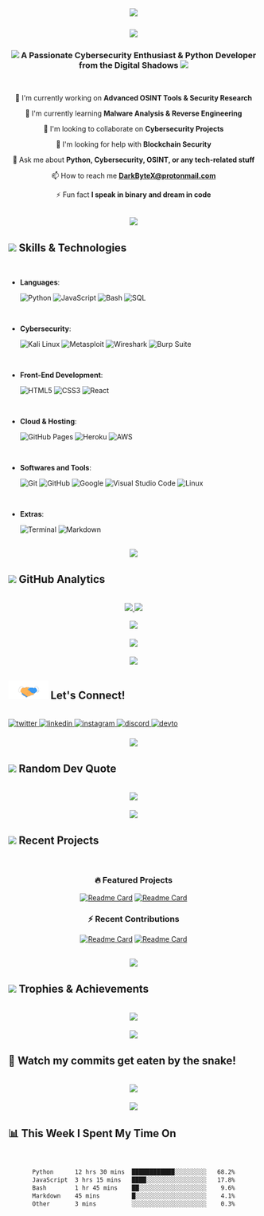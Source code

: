 <h1 align="center">
  <img src="https://readme-typing-svg.herokuapp.com/?font=Righteous&size=35&center=true&vCenter=true&width=500&height=70&duration=4000&lines=Hi+There!+👋;+I'm+CyberRoninX1!;" />
</h1>

<div align="center">
  <img src="https://user-images.githubusercontent.com/73097560/115834477-dbab4500-a447-11eb-908a-139a6edaec5c.gif"/>
</div>

<h3 align="center">
  <img src="https://media.giphy.com/media/hvRJCLFzcasrR4ia7z/giphy.gif" width="28">
  A Passionate Cybersecurity Enthusiast & Python Developer from the Digital Shadows
  <img src="https://media.giphy.com/media/hvRJCLFzcasrR4ia7z/giphy.gif" width="28">
</h3>

<br/>

<div align="center">
 
 🔭 I'm currently working on **Advanced OSINT Tools & Security Research**
 
 🌱 I'm currently learning **Malware Analysis & Reverse Engineering**
 
 👯 I'm looking to collaborate on **Cybersecurity Projects**
 
 🤔 I'm looking for help with **Blockchain Security**
 
 💬 Ask me about **Python, Cybersecurity, OSINT, or any tech-related stuff**
 
 📫 How to reach me **DarkByteX@protonmail.com**
 
 ⚡ Fun fact **I speak in binary and dream in code**

</div>

<br/>

<div align="center">
  <img src="https://user-images.githubusercontent.com/73097560/115834477-dbab4500-a447-11eb-908a-139a6edaec5c.gif"/>
</div>

## <img src="https://media2.giphy.com/media/QssGEmpkyEOhBCb7e1/giphy.gif?cid=ecf05e47a0n3gi1bfqntqmob8g9aid1oyj2wr3ds3mg700bl&rid=giphy.gif" width ="25"><b> Skills & Technologies</b>

<br/>

<p align="center">

- **Languages**:
    
    ![Python](https://img.shields.io/badge/Python%20-%2314354C.svg?style=for-the-badge&logo=python&logoColor=white)
    ![JavaScript](https://img.shields.io/badge/JavaScript%20-%23F7DF1E.svg?style=for-the-badge&logo=javascript&logoColor=black)
    ![Bash](https://img.shields.io/badge/Bash%20-%23121011.svg?style=for-the-badge&logo=gnu-bash&logoColor=white)
    ![SQL](https://img.shields.io/badge/SQL%20-%23025E8C.svg?style=for-the-badge&logo=amazon-dynamodb&logoColor=white)

<br>   
    
- **Cybersecurity**:

    ![Kali Linux](https://img.shields.io/badge/Kali%20Linux-557C94?style=for-the-badge&logo=kali-linux&logoColor=white)
    ![Metasploit](https://img.shields.io/badge/Metasploit-FF6C37?style=for-the-badge&logo=metasploit&logoColor=white)
    ![Wireshark](https://img.shields.io/badge/Wireshark-1679A7?style=for-the-badge&logo=wireshark&logoColor=white)
    ![Burp Suite](https://img.shields.io/badge/Burp%20Suite-FF6C37?style=for-the-badge&logo=burpsuite&logoColor=white)

<br>
    
- **Front-End Development**:

    ![HTML5](https://img.shields.io/badge/HTML5%20-%23E34F26.svg?style=for-the-badge&logo=html5&logoColor=white)
    ![CSS3](https://img.shields.io/badge/CSS%20-%231572B6.svg?style=for-the-badge&logo=css3&logoColor=white)
    ![React](https://img.shields.io/badge/React%20-%2320232a.svg?style=for-the-badge&logo=react&logoColor=%2361DAFB)

<br>

- **Cloud & Hosting**:

    ![GitHub Pages](https://img.shields.io/badge/GitHub%20Pages-222222?style=for-the-badge&logo=githubpages&logoColor=white)
    ![Heroku](https://img.shields.io/badge/Heroku%20-%23430098.svg?style=for-the-badge&logo=heroku&logoColor=white)
    ![AWS](https://img.shields.io/badge/AWS%20-%23FF9900.svg?style=for-the-badge&logo=amazon-aws&logoColor=white)

<br>

- **Softwares and Tools**:
    
    ![Git](https://img.shields.io/badge/git-%23F05033.svg?style=for-the-badge&logo=git&logoColor=white)
    ![GitHub](https://img.shields.io/badge/github-%23121011.svg?style=for-the-badge&logo=github&logoColor=white)
    ![Google](https://img.shields.io/badge/google-%234285F4.svg?style=for-the-badge&logo=google&logoColor=white)
    ![Visual Studio Code](https://img.shields.io/badge/Visual%20Studio%20Code-0078d7.svg?style=for-the-badge&logo=visual-studio-code&logoColor=white)
    ![Linux](https://img.shields.io/badge/Linux-FCC624?style=for-the-badge&logo=linux&logoColor=black)

<br>

- **Extras**:

    ![Terminal](https://img.shields.io/badge/Terminal-%23054020?style=for-the-badge&logo=gnu-bash&logoColor=white)
    ![Markdown](https://img.shields.io/badge/markdown-%23000000.svg?style=for-the-badge&logo=markdown&logoColor=white)   

</p>

<br/>

<div align="center">
  <img src="https://user-images.githubusercontent.com/73097560/115834477-dbab4500-a447-11eb-908a-139a6edaec5c.gif"/>
</div>

## <img src="https://media.giphy.com/media/iY8CRBdQXODJSCERIr/giphy.gif" width="25"> <b>GitHub Analytics</b>

<br/>

<div align="center">
  <a href="https://github.com/DarkByteX">
    <img height="180em" src="https://github-readme-stats-git-masterrstaa-rickstaa.vercel.app/api?username=CyberRoninX1&show_icons=true&theme=radical&include_all_commits=true&count_private=true&hide_border=true"/>
    <img height="180em" src="https://github-readme-stats-git-masterrstaa-rickstaa.vercel.app/api/top-langs/?username=CyberRoninX1&layout=compact&langs_count=8&theme=radical&hide_border=true"/>
  </a>
</div>

<br/>

<div align="center">
  <img src="https://github-readme-streak-stats.herokuapp.com/?user=CyberRoninX1&theme=radical&hide_border=true" />
</div>

<br/>

<div align="center">
  <a href="https://github.com/DarkByteX">
    <img src="https://activity-graph.herokuapp.com/graph?username=DarkByteX&custom_title=DarkByteX's%20GitHub%20Activity%20Graph&bg_color=0D1117&color=7c3aed&line=7c3aed&point=7c3aed&area_color=FFFFFF&title_color=FFFFFF&area=true&hide_border=true" />
  </a>
</div>

<br/>

<div align="center">
  <img src="https://user-images.githubusercontent.com/73097560/115834477-dbab4500-a447-11eb-908a-139a6edaec5c.gif"/>
</div>

## <img src="https://github.com/0xAbdulKhalid/0xAbdulKhalid/raw/main/assets/mdImages/handshake.gif" width ="80"> <b>Let's Connect!</b>

<br/>

<div align="left">

<a href="https://twitter.com/DarkByteX" target="_blank">
<img src=https://img.shields.io/badge/twitter-%2300acee.svg?&style=for-the-badge&logo=twitter&logoColor=white alt=twitter style="margin-bottom: 5px;" />
</a>

<a href="https://linkedin.com/in/DarkByteX" target="_blank">
<img src=https://img.shields.io/badge/linkedin-%231E77B5.svg?&style=for-the-badge&logo=linkedin&logoColor=white alt=linkedin style="margin-bottom: 5px;" />
</a>

<a href="https://www.instagram.com/DarkByteX" target="_blank">
<img src=https://img.shields.io/badge/instagram-%23000000.svg?&style=for-the-badge&logo=instagram&logoColor=white alt=instagram style="margin-bottom: 5px;" />
</a>

<a href="https://discord.gg/DarkByteX" target="_blank">
<img src=https://img.shields.io/badge/discord-%237289DA.svg?&style=for-the-badge&logo=discord&logoColor=white alt=discord style="margin-bottom: 5px;" />
</a>

<a href="https://dev.to/DarkByteX" target="_blank">
<img src=https://img.shields.io/badge/dev.to-%2308090A.svg?&style=for-the-badge&logo=dev.to&logoColor=white alt=devto style="margin-bottom: 5px;" />
</a>

</div>

<br/>

<div align="center">
  <img src="https://user-images.githubusercontent.com/73097560/115834477-dbab4500-a447-11eb-908a-139a6edaec5c.gif"/>
</div>

## <img src="https://media.giphy.com/media/LnQjpWaON8nhr21vNW/giphy.gif" width="60"> <b>Random Dev Quote</b>

<br/>

<div align="center">
  <img src="https://quotes-github-readme.vercel.app/api?type=horizontal&theme=radical" />
</div>

<br/>

<div align="center">
  <img src="https://user-images.githubusercontent.com/73097560/115834477-dbab4500-a447-11eb-908a-139a6edaec5c.gif"/>
</div>

## <img src="https://media.giphy.com/media/ZCN6F3FAkwsyOGU2RS/giphy.gif" width="40"> <b>Recent Projects</b>

<br/>

<div align="center">

### 🔥 Featured Projects

[![Readme Card](https://github-readme-stats.vercel.app/api/pin/?username=DarkByteX&repo=OSINT-Toolkit&theme=radical&hide_border=true)](https://github.com/DarkByteX/OSINT-Toolkit)
[![Readme Card](https://github-readme-stats.vercel.app/api/pin/?username=DarkByteX&repo=CyberSec-Tools&theme=radical&hide_border=true)](https://github.com/DarkByteX/CyberSec-Tools)

### ⚡ Recent Contributions

[![Readme Card](https://github-readme-stats.vercel.app/api/pin/?username=DarkByteX&repo=Network-Scanner&theme=radical&hide_border=true)](https://github.com/DarkByteX/Network-Scanner)
[![Readme Card](https://github-readme-stats.vercel.app/api/pin/?username=DarkByteX&repo=Python-Automation&theme=radical&hide_border=true)](https://github.com/DarkByteX/Python-Automation)

</div>

<br/>

<div align="center">
  <img src="https://user-images.githubusercontent.com/73097560/115834477-dbab4500-a447-11eb-908a-139a6edaec5c.gif"/>
</div>

## <img src="https://media.giphy.com/media/W5eoZHPpUx9sapR0eu/giphy.gif" width="30"> <b>Trophies & Achievements</b>

<br/>

<div align="center">
  <img src="https://github-profile-trophy.vercel.app/?username=CyberRoninX1&theme=radical&no-frame=true&no-bg=false&margin-w=4&row=2&column=4" />
</div>

<br/>

<div align="center">
  <img src="https://user-images.githubusercontent.com/73097560/115834477-dbab4500-a447-11eb-908a-139a6edaec5c.gif"/>
</div>

## 🐍 <b>Watch my commits get eaten by the snake!</b>

<br/>

<div align="center">
  <img src="https://github.com/CyberRoninX1/DarkByteX/blob/output/github-contribution-grid-snake.svg" />
</div>

<br/>

<div align="center">
  <img src="https://user-images.githubusercontent.com/73097560/115834477-dbab4500-a447-11eb-908a-139a6edaec5c.gif"/>
</div>

## 📊 <b>This Week I Spent My Time On</b>

<br/>

<div align="center">

<!--START_SECTION:waka-->
```text
Python      12 hrs 30 mins  ████████████░░░░░░░░░   68.2%
JavaScript  3 hrs 15 mins   ████░░░░░░░░░░░░░░░░░   17.8%
Bash        1 hr 45 mins    ██░░░░░░░░░░░░░░░░░░░    9.6%
Markdown    45 mins         █░░░░░░░░░░░░░░░░░░░░    4.1%
Other       3 mins          ░░░░░░░░░░░░░░░░░░░░░    0.3%
